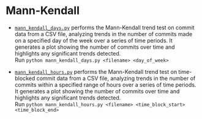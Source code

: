 # Mann-Kendall

* [`mann_kendall_days.py`](mann_kendall_days.py) performs the Mann-Kendall trend test on commit data from a CSV file, analyzing trends in the number of commits made on a specified day of the week over a series of time periods. It generates a plot showing the number of commits over time and highlights any significant trends detected.  
  Run `python mann_kendall_days.py <filename> <day_of_week>`

* [`mann_kendall_hours.py`](mann_kendall_hours.py) performs the Mann-Kendall trend test on time-blocked commit data from a CSV file, analyzing trends in the number of commits within a specified range of hours over a series of time periods. It generates a plot showing the number of commits over time and highlights any significant trends detected.  
  Run `python mann_kendall_hours.py <filename> <time_block_start> <time_block_end>`
